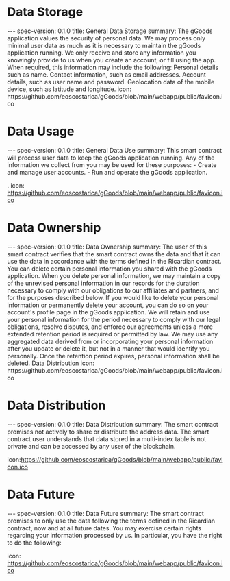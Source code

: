 <h1 class="clause">Data Storage</h1>
---
spec-version: 0.1.0
title: General Data Storage
summary: The gGoods application values the security of personal data. We may process only minimal user data as much as it is necessary to maintain the gGoods application running. We only receive and store any information you knowingly provide to us when you create an account, or fill using the app. When required, this information may include the following:
Personal details such as name.
Contact information, such as email addresses.
Account details, such as user name and password.
Geolocation data of the mobile device, such as latitude and longitude.
icon: https://github.com/eoscostarica/gGoods/blob/main/webapp/public/favicon.ico


<h1 class="clause">Data Usage</h1>
---
spec-version: 0.1.0
title: General Data Use
summary: This smart contract will process user data to keep the gGoods application running. Any of the information we collect from you may be used for these purposes:
 - Create and manage user accounts.
 - Run and operate the gGoods application.

.
icon: https://github.com/eoscostarica/gGoods/blob/main/webapp/public/favicon.ico

<h1 class="clause">Data Ownership</h1>
---
spec-version: 0.1.0
title: Data Ownership
summary: The user of this smart contract verifies that the smart contract owns the data and that it can use the data in accordance with the terms defined in the Ricardian contract.
You can delete certain personal information you shared with the gGoods application. When you delete personal information, we may maintain a copy of the unrevised personal information in our records for the duration necessary to comply with our obligations to our affiliates and partners, and for the purposes described below. If you would like to delete your personal information or permanently delete your account, you can do so on your account's profile page in the gGoods application.
We will retain and use your personal information for the period necessary to comply with our legal obligations, resolve disputes, and enforce our agreements unless a more extended retention period is required or permitted by law. We may use any aggregated data derived from or incorporating your personal information after you update or delete it, but not in a manner that would identify you personally. Once the retention period expires, personal information shall be deleted. 
Data Distribution
icon: https://github.com/eoscostarica/gGoods/blob/main/webapp/public/favicon.ico

<h1 class="clause">Data Distribution</h1>
---
spec-version: 0.1.0
title: Data Distribution
summary: The smart contract promises not actively to share or distribute the address data. The smart contract user understands that data stored in a multi-index table is not private and can be accessed by any user of the blockchain.

icon:https://github.com/eoscostarica/gGoods/blob/main/webapp/public/favicon.ico

<h1 class="clause">Data Future</h1>
---
spec-version: 0.1.0
title: Data Future
summary: The smart contract promises to only use the data following the terms defined in the Ricardian contract, now and at all future dates. You may exercise certain rights regarding your information processed by us. In particular, you have the right to do the following: 

icon:  https://github.com/eoscostarica/gGoods/blob/main/webapp/public/favicon.ico
